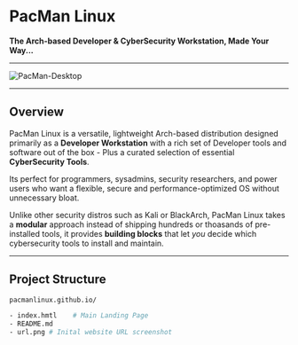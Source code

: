 # PacMan Linux 
**The Arch-based Developer & CyberSecurity Workstation, Made Your Way...**

---

![PacMan-Desktop](https://github.com/user-attachments/assets/a35b088b-b358-424e-8ffc-50b109d35f89)

---

## Overview
PacMan Linux is a versatile, lightweight Arch-based distribution designed primarily as a **Developer Workstation** with a rich set of Developer tools and software out of the box - Plus a curated selection of essential **CyberSecurity Tools**. 

Its perfect for programmers, sysadmins, security researchers, and power users who want a flexible, secure and performance-optimized OS without unnecessary bloat.

Unlike other security distros such as Kali or BlackArch, PacMan Linux takes a **modular** approach instead of shipping hundreds or thoasands of pre-installed tools, it provides **building blocks** that let *you* decide which cybersecurity tools to install and maintain.

---

## Project Structure

```bash
pacmanlinux.github.io/

- index.hmtl	# Main Landing Page
- README.md
- url.png # Inital website URL screenshot
